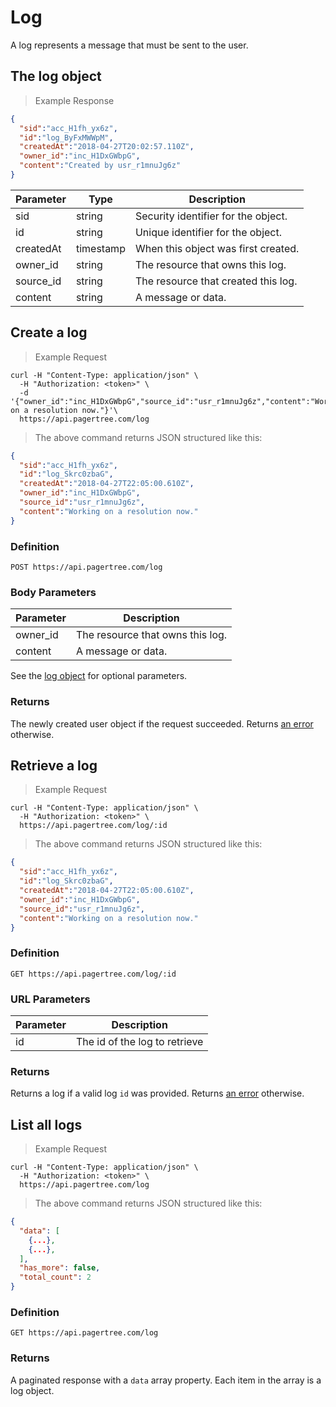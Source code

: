 # Log

A log represents a message that must be sent to the user.

## The log object

> Example Response

```json
{
  "sid":"acc_H1fh_yx6z",
  "id":"log_ByFxMWWpM",
  "createdAt":"2018-04-27T20:02:57.110Z",
  "owner_id":"inc_H1DxGWbpG",
  "content":"Created by usr_r1mnuJg6z"
}
```

Parameter | Type | Description
--------- | ---- | -----------
sid | string | Security identifier for the object.
id | string | Unique identifier for the object.
createdAt | timestamp | When this object was first created.
owner_id | string | The resource that owns this log.
source_id | string | The resource that created this log.
content | string | A message or data.

## Create a log

> Example Request

```shell
curl -H "Content-Type: application/json" \
  -H "Authorization: <token>" \
  -d '{"owner_id":"inc_H1DxGWbpG","source_id":"usr_r1mnuJg6z","content":"Working on a resolution now."}'\
  https://api.pagertree.com/log
```

> The above command returns JSON structured like this:

```json
{
  "sid":"acc_H1fh_yx6z",
  "id":"log_Skrc0zbaG",
  "createdAt":"2018-04-27T22:05:00.610Z",
  "owner_id":"inc_H1DxGWbpG",
  "source_id":"usr_r1mnuJg6z",
  "content":"Working on a resolution now."
}
```

### Definition

`POST https://api.pagertree.com/log`

### Body Parameters

Parameter | Description
--------- | -----------
owner_id | The resource that owns this log.
content | A message or data.

See the [log object](#the-log-object) for optional parameters.

### Returns

The newly created user object if the request succeeded. Returns [an error](#errors) otherwise.

## Retrieve a log

> Example Request

```shell
curl -H "Content-Type: application/json" \
  -H "Authorization: <token>" \
  https://api.pagertree.com/log/:id
```

> The above command returns JSON structured like this:

```json
{
  "sid":"acc_H1fh_yx6z",
  "id":"log_Skrc0zbaG",
  "createdAt":"2018-04-27T22:05:00.610Z",
  "owner_id":"inc_H1DxGWbpG",
  "source_id":"usr_r1mnuJg6z",
  "content":"Working on a resolution now."
}
```

### Definition

`GET https://api.pagertree.com/log/:id`

### URL Parameters

Parameter | Description
--------- | -----------
id | The id of the log to retrieve

### Returns
Returns a log if a valid log `id` was provided. Returns [an error](#errors) otherwise.

## List all logs

> Example Request

```shell
curl -H "Content-Type: application/json" \
  -H "Authorization: <token>" \
  https://api.pagertree.com/log
```

> The above command returns JSON structured like this:

```json
{
  "data": [
    {...},
    {...},
  ],
  "has_more": false,
  "total_count": 2
}
```

### Definition

`GET https://api.pagertree.com/log`

### Returns
A paginated response with a `data` array property. Each item in the array is a log object.
